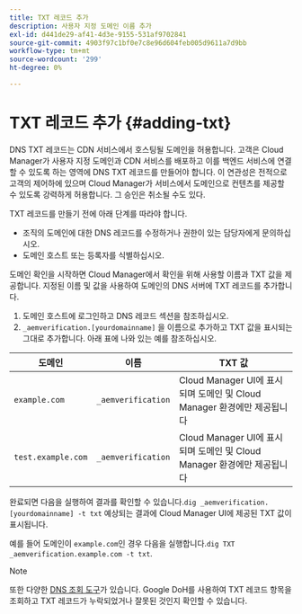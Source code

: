 ```yaml
---
title: TXT 레코드 추가
description: 사용자 지정 도메인 이름 추가
exl-id: d441de29-af41-4d3e-9155-531af9702841
source-git-commit: 4903f97c1bf0e7c8e96d604feb005d9611a7d9bb
workflow-type: tm+mt
source-wordcount: '299'
ht-degree: 0%

---
```


# TXT 레코드 추가 {#adding-txt}

DNS TXT 레코드는 CDN 서비스에서 호스팅될 도메인을 허용합니다. 고객은 Cloud Manager가 사용자 지정 도메인과 CDN 서비스를 배포하고 이를 백엔드 서비스에 연결할 수 있도록 하는 영역에 DNS TXT 레코드를 만들어야 합니다. 이 연관성은 전적으로 고객의 제어하에 있으며 Cloud Manager가 서비스에서 도메인으로 컨텐츠를 제공할 수 있도록 강력하게 허용합니다. 그 승인은 취소될 수도 있다.

TXT 레코드를 만들기 전에 아래 단계를 따라야 합니다.

* 조직의 도메인에 대한 DNS 레코드를 수정하거나 권한이 있는 담당자에게 문의하십시오.
* 도메인 호스트 또는 등록자를 식별하십시오.

도메인 확인을 시작하면 Cloud Manager에서 확인을 위해 사용할 이름과 TXT 값을 제공합니다. 지정된 이름 및 값을 사용하여 도메인의 DNS 서버에 TXT 레코드를 추가합니다.

1. 도메인 호스트에 로그인하고 DNS 레코드 섹션을 참조하십시오.
1. `_aemverification.[yourdomainname]` 을 이름으로 추가하고 TXT 값을 표시되는 그대로 추가합니다.
아래 표에 나와 있는 예를 참조하십시오.

| 도메인 | 이름 | TXT 값 |
|--- |--- |---|
| `example.com` | `_aemverification` | Cloud Manager UI에 표시되며 도메인 및 Cloud Manager 환경에만 제공됩니다 |
| `test.example.com` | `_aemverification` | Cloud Manager UI에 표시되며 도메인 및 Cloud Manager 환경에만 제공됩니다 |

완료되면 다음을 실행하여 결과를 확인할 수 있습니다.`dig _aemverification.[yourdomainname] -t txt`
예상되는 결과에 Cloud Manager UI에 제공된 TXT 값이 표시됩니다.

예를 들어 도메인이 `example.com`인 경우 다음을 실행합니다.`dig TXT _aemverification.example.com -t txt`.

>[!NOTE]
>또한 다양한 [DNS 조회 도구](https://www.ultratools.com/tools/dnsLookup)가 있습니다. Google DoH를 사용하여 TXT 레코드 항목을 조회하고 TXT 레코드가 누락되었거나 잘못된 것인지 확인할 수 있습니다.
